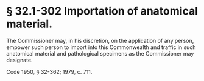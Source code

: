 # § 32.1-302 Importation of anatomical material.

<p>The Commissioner may, in his discretion, on the application of any person, empower such person to import into this Commonwealth and traffic in such anatomical material and pathological specimens as the Commissioner may designate.</p><p>Code 1950, § 32-362; 1979, c. 711.</p>